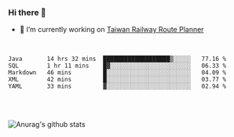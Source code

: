 ### Hi there 👋

- 🔭 I’m currently working on [Taiwan Railway Route Planner](https://github.com/Taiwan-Railway-Route-Planner)

<br/>

<!--START_SECTION:waka-->
```text
Java       14 hrs 32 mins  ███████████████████▒░░░░░   77.16 % 
SQL        1 hr 11 mins    █▓░░░░░░░░░░░░░░░░░░░░░░░   06.33 % 
Markdown   46 mins         █░░░░░░░░░░░░░░░░░░░░░░░░   04.09 % 
XML        42 mins         █░░░░░░░░░░░░░░░░░░░░░░░░   03.77 % 
YAML       33 mins         ▓░░░░░░░░░░░░░░░░░░░░░░░░   02.94 % 
```
<!--END_SECTION:waka-->

<br/>
<br/>

![Anurag's github stats](https://github-readme-stats.vercel.app/api?username=DepickereSven&show_icons=true&theme=tokyonight)



<!--
**DepickereSven/DepickereSven** is a ✨ _special_ ✨ repository because its `README.md` (this file) appears on your GitHub profile.

Here are some ideas to get you started:

- 🔭 I’m currently working on ...
- 🌱 I’m currently learning ...
- 👯 I’m looking to collaborate on ...
- 🤔 I’m looking for help with ...
- 💬 Ask me about ...
- 📫 How to reach me: ...
- 😄 Pronouns: ...
- ⚡ Fun fact: ...
-->
